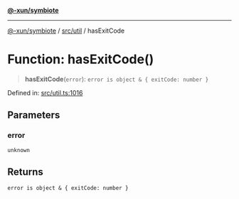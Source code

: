 [**@-xun/symbiote**](../../../README.md)

***

[@-xun/symbiote](../../../README.md) / [src/util](../README.md) / hasExitCode

# Function: hasExitCode()

> **hasExitCode**(`error`): `error is object & { exitCode: number }`

Defined in: [src/util.ts:1016](https://github.com/Xunnamius/symbiote/blob/0bafa3046d16effe919127463c68cff1fb657848/src/util.ts#L1016)

## Parameters

### error

`unknown`

## Returns

`error is object & { exitCode: number }`
